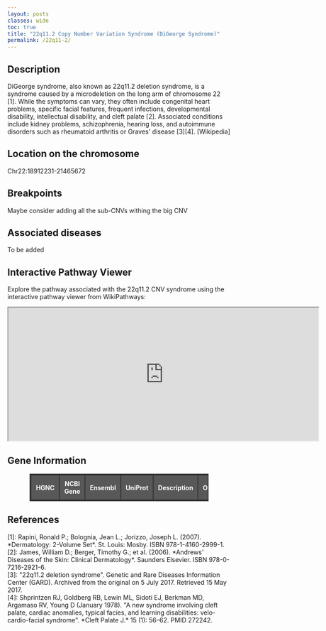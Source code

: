 ```yaml
---
layout: posts
classes: wide
toc: true
title: "22q11.2 Copy Number Variation Syndrome (DiGeorge Syndrome)"
permalink: /22q11-2/
---
```


<h2>Description</h2>
<p>DiGeorge syndrome, also known as 22q11.2 deletion syndrome, is a syndrome caused by a microdeletion on the long arm of chromosome 22 [1]. While the symptoms can vary, they often include congenital heart problems, specific facial features, frequent infections, developmental disability, intellectual disability, and cleft palate [2]. Associated conditions include kidney problems, schizophrenia, hearing loss, and autoimmune disorders such as rheumatoid arthritis or Graves' disease [3][4]. [Wikipedia]</p>

<h2>Location on the chromosome</h2>
<p>Chr22:18912231-21465672</p>

<h2>Breakpoints</h2> <!-- TODO -->
<p>Maybe consider adding all the sub-CNVs withing the big CNV</p>

<h2>Associated diseases</h2> <!-- TODO -->
<p>To be added</p>

<!-- WikiPathways Viewer-->
<h2>Interactive Pathway Viewer</h2>
<p>Explore the pathway associated with the 22q11.2 CNV syndrome using the interactive pathway viewer from WikiPathways:</p>

<iframe src="https://pathway-viewer.toolforge.org/?id=WP4657" width="700px" height="300px" style="overflow:hidden;"></iframe>

<style>
/* Style the table */
#gene-info-table {
    border-collapse: collapse;
    width: 90%;
    margin: 20px auto;
    font-size: 14px;
    border: 2px solid #333;
}

/* Style table headers */
#gene-info-table th {
    background-color:rgb(88, 88, 88);
    color: white;
    text-align: center;
    padding: 10px;
    border: 2px solid #333;
}

/* Style table rows */
#gene-info-table td {
    border: 1px solid #333;
    padding: 8px;
    text-align: center;
}

/* Remove underline from links */
#gene-info-table td a {
    color: #0073e6;
    text-decoration: none;
    font-weight: bold;
}

/* Add hover effect for links */
#gene-info-table td a:hover {
    text-decoration: underline;
    color: #0056b3;
}

/* Alternate row coloring */
#gene-info-table tbody tr:nth-child(even) {
    background-color: #f2f2f2;
}
</style>

<!-- Gene Information Table -->
<h2>Gene Information</h2>
<table id="gene-info-table" style="margin: 0 auto; border-collapse: collapse; width: 80%; text-align: center;">
    <thead>
        <tr>
            <th>HGNC</th>
            <th>NCBI Gene</th>
            <th>Ensembl</th>
            <th>UniProt</th>
            <th>Description</th>
            <th>OMIM</th>
            <!-- <th>Orphanet</th>
            <th>Treatabolome</th>
            <th>GeneCards</th> <td><a href="https://www.genecards.org/cgi-bin/carddisp.pl?gene=${symbol}" target="_blank">${symbol}</a></td> -->
        </tr>
    </thead>
    <tbody>
        <!-- Add genes dynamically -->
    </tbody>
</table>

<script>
    // Fetch the gene
async function fetchGeneData(geneSymbol) {
    try {
        const response = await fetch(`https://rest.genenames.org/fetch/symbol/${geneSymbol}`, {
            headers: {
                'Accept': 'application/json'
            }
        });

        if (!response.ok) {
            console.error(`Failed to fetch data for ${geneSymbol}`);
            return null;
        }

        const data = await response.json();
        if (data.response && data.response.docs.length > 0) {
            return data.response.docs[0]; 
        } else {
            console.warn(`No data found for ${geneSymbol}`);
            return null;
        }
    } catch (error) {
        console.error('Error fetching gene data:', error);
        return null;
    }
}

async function displayGeneLinks(geneSymbols) {
    const tableBody = document.querySelector('#gene-info-table tbody');

    for (const symbol of geneSymbols) {
        const geneData = await fetchGeneData(symbol);
        const row = document.createElement('tr');

        if (geneData) {
            const hgncId = geneData.hgnc_id || 'No ID';
            const ncbiId = geneData.entrez_id || 'No ID';
            const ensemblId = geneData.ensembl_gene_id || 'No ID';  
            const uniprotId = geneData.uniprot_ids ? geneData.uniprot_ids[0] : 'No ID';
            const omimId = geneData.omim_id || 'No ID';
            const description = geneData.name || 'No description available';

            row.innerHTML = `
                <td><a href="https://www.genenames.org/data/gene-symbol-report/#!/hgnc_id/${hgncId}" target="_blank">${symbol}</a></td>
                <td><a href="https://www.ncbi.nlm.nih.gov/gene/${ncbiId}" target="_blank">${ncbiId}</a></td>
                <td><a href="https://www.ensembl.org/Homo_sapiens/Gene/Summary?g=${ensemblId}" target="_blank">${ensemblId}</a></td>
                <td><a href="https://www.uniprot.org/uniprotkb/${uniprotId}" target="_blank">${uniprotId}</a></td>
                <td>${description}</td>
                <td><a href="https://omim.org/entry/${omimId}" target="_blank">${omimId}</a></td>
            `;
        } else {
            row.innerHTML = `<td colspan="7">No data available for ${symbol}</td>`;
        }

        tableBody.appendChild(row);
    }
}

const geneSymbols = ["PRODH", "DGCR2", "ESS2", "TSSK2", "GSC2", "SLC25A1", "CLTCL1", "HIRA", 
    "MRPL40", "C22orf39", "UFD1", "CDC45", "CLDN5", "SEPTIN5", "GP1BB", "TBX1", "GNB1L", "RTL10", 
    "TXNRD2", "COMT", "ARVCF", "TANGO2", "DGCR8", "TRMT2A", "RANBP1", "ZDHHC8", "RTN4R", "DGCR6L", 
    "GGTLC3", "RIMBP3", "FAM230A", "USP41P", "ZNF74", "SCARF2", "KLHL22", "MED15", "PI4KA", "SERPIND1", 
    "SNAP29", "CRKL", "AIFM3", "LZTR1", "THAP7", "P2RX6", "SLC7A4", "LRRC74B"];

displayGeneLinks(geneSymbols);

</script>

<h2>References</h2>
<p>
[1]: Rapini, Ronald P.; Bolognia, Jean L.; Jorizzo, Joseph L. (2007). *Dermatology: 2-Volume Set*. St. Louis: Mosby. ISBN 978-1-4160-2999-1. <br>  
[2]: James, William D.; Berger, Timothy G.; et al. (2006). *Andrews' Diseases of the Skin: Clinical Dermatology*. Saunders Elsevier. ISBN 978-0-7216-2921-6. <br>
[3]: "22q11.2 deletion syndrome". Genetic and Rare Diseases Information Center (GARD). Archived from the original on 5 July 2017. Retrieved 15 May 2017. <br>
[4]: Shprintzen RJ, Goldberg RB, Lewin ML, Sidoti EJ, Berkman MD, Argamaso RV, Young D (January 1978). "A new syndrome involving cleft palate, cardiac anomalies, typical facies, and learning disabilities: velo-cardio-facial syndrome". *Cleft Palate J.* 15 (1): 56–62. PMID 272242.</p>